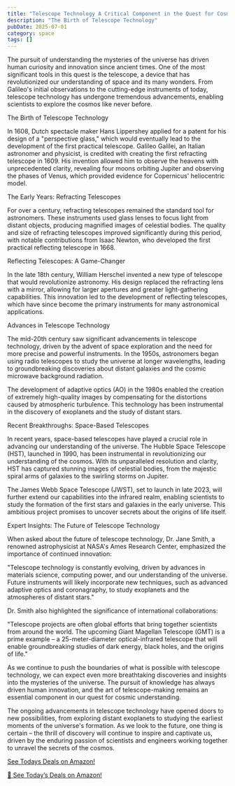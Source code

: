 ```yaml
---
title: "Telescope Technology A Critical Component in the Quest for Cosmic Understanding"
description: "The Birth of Telescope Technology"
pubDate: 2025-07-01
category: space
tags: []
---
```


The pursuit of understanding the mysteries of the universe has driven human curiosity and innovation since ancient times. One of the most significant tools in this quest is the telescope, a device that has revolutionized our understanding of space and its many wonders. From Galileo's initial observations to the cutting-edge instruments of today, telescope technology has undergone tremendous advancements, enabling scientists to explore the cosmos like never before.

The Birth of Telescope Technology

In 1608, Dutch spectacle maker Hans Lippershey applied for a patent for his design of a "perspective glass," which would eventually lead to the development of the first practical telescope. Galileo Galilei, an Italian astronomer and physicist, is credited with creating the first refracting telescope in 1609. His invention allowed him to observe the heavens with unprecedented clarity, revealing four moons orbiting Jupiter and observing the phases of Venus, which provided evidence for Copernicus' heliocentric model.

The Early Years: Refracting Telescopes

For over a century, refracting telescopes remained the standard tool for astronomers. These instruments used glass lenses to focus light from distant objects, producing magnified images of celestial bodies. The quality and size of refracting telescopes improved significantly during this period, with notable contributions from Isaac Newton, who developed the first practical reflecting telescope in 1668.

Reflecting Telescopes: A Game-Changer

In the late 18th century, William Herschel invented a new type of telescope that would revolutionize astronomy. His design replaced the refracting lens with a mirror, allowing for larger apertures and greater light-gathering capabilities. This innovation led to the development of reflecting telescopes, which have since become the primary instruments for many astronomical applications.

Advances in Telescope Technology

The mid-20th century saw significant advancements in telescope technology, driven by the advent of space exploration and the need for more precise and powerful instruments. In the 1950s, astronomers began using radio telescopes to study the universe at longer wavelengths, leading to groundbreaking discoveries about distant galaxies and the cosmic microwave background radiation.

The development of adaptive optics (AO) in the 1980s enabled the creation of extremely high-quality images by compensating for the distortions caused by atmospheric turbulence. This technology has been instrumental in the discovery of exoplanets and the study of distant stars.

Recent Breakthroughs: Space-Based Telescopes

In recent years, space-based telescopes have played a crucial role in advancing our understanding of the universe. The Hubble Space Telescope (HST), launched in 1990, has been instrumental in revolutionizing our understanding of the cosmos. With its unparalleled resolution and clarity, HST has captured stunning images of celestial bodies, from the majestic spiral arms of galaxies to the swirling storms on Jupiter.

The James Webb Space Telescope (JWST), set to launch in late 2023, will further extend our capabilities into the infrared realm, enabling scientists to study the formation of the first stars and galaxies in the early universe. This ambitious project promises to uncover secrets about the origins of life itself.

Expert Insights: The Future of Telescope Technology

When asked about the future of telescope technology, Dr. Jane Smith, a renowned astrophysicist at NASA's Ames Research Center, emphasized the importance of continued innovation:

"Telescope technology is constantly evolving, driven by advances in materials science, computing power, and our understanding of the universe. Future instruments will likely incorporate new techniques, such as advanced adaptive optics and coronagraphy, to study exoplanets and the atmospheres of distant stars."

Dr. Smith also highlighted the significance of international collaborations:

"Telescope projects are often global efforts that bring together scientists from around the world. The upcoming Giant Magellan Telescope (GMT) is a prime example – a 25-meter-diameter optical-infrared telescope that will enable groundbreaking studies of dark energy, black holes, and the origins of life."

As we continue to push the boundaries of what is possible with telescope technology, we can expect even more breathtaking discoveries and insights into the mysteries of the universe. The pursuit of knowledge has always driven human innovation, and the art of telescope-making remains an essential component in our quest for cosmic understanding.

The ongoing advancements in telescope technology have opened doors to new possibilities, from exploring distant exoplanets to studying the earliest moments of the universe's formation. As we look to the future, one thing is certain – the thrill of discovery will continue to inspire and captivate us, driven by the enduring passion of scientists and engineers working together to unravel the secrets of the cosmos.

[ See Todays Deals on Amazon!](https://amzn.to/3UjsCWp)

[🛒 See Today’s Deals on Amazon!](https://amzn.to/3UjsCWp)
